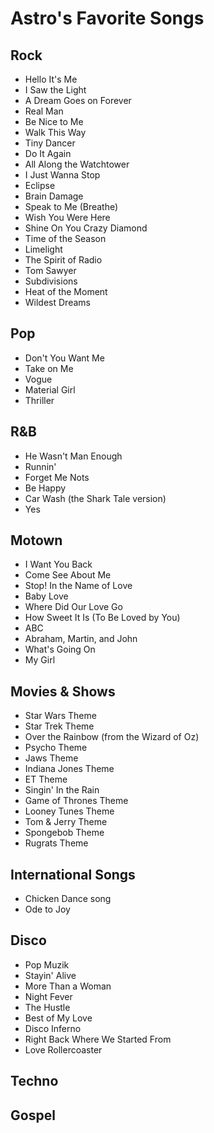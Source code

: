 # Astro's Favorite Songs

## Rock

* Hello It's Me
* I Saw the Light
* A Dream Goes on Forever
* Real Man
* Be Nice to Me
* Walk This Way
* Tiny Dancer
* Do It Again
* All Along the Watchtower
* I Just Wanna Stop
* Eclipse
* Brain Damage
* Speak to Me (Breathe)
* Wish You Were Here
* Shine On You Crazy Diamond
* Time of the Season
* Limelight
* The Spirit of Radio
* Tom Sawyer
* Subdivisions
* Heat of the Moment
* Wildest Dreams

## Pop

* Don't You Want Me
* Take on Me
* Vogue
* Material Girl
* Thriller

## R&B

* He Wasn't Man Enough
* Runnin'
* Forget Me Nots
* Be Happy
* Car Wash (the Shark Tale version)
* Yes

## Motown

* I Want You Back
* Come See About Me
* Stop!  In the Name of Love
* Baby Love
* Where Did Our Love Go
* How Sweet It Is (To Be Loved by You)
* ABC
* Abraham, Martin, and John
* What's Going On
* My Girl

## Movies & Shows

- Star Wars Theme
- Star Trek Theme
- Over the Rainbow (from the Wizard of Oz)
- Psycho Theme
- Jaws Theme
- Indiana Jones Theme
- ET Theme
- Singin' In the Rain
- Game of Thrones Theme
- Looney Tunes Theme
- Tom & Jerry Theme
- Spongebob Theme
- Rugrats Theme

## International Songs

* Chicken Dance song
* Ode to Joy

## Disco

* Pop Muzik
* Stayin' Alive
* More Than a Woman
* Night Fever
* The Hustle
* Best of My Love
* Disco Inferno
* Right Back Where We Started From
* Love Rollercoaster

## Techno

## Gospel
